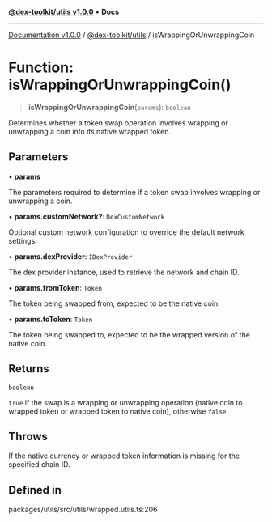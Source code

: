 [**@dex-toolkit/utils v1.0.0**](../README.md) • **Docs**

***

[Documentation v1.0.0](../../../packages.md) / [@dex-toolkit/utils](../README.md) / isWrappingOrUnwrappingCoin

# Function: isWrappingOrUnwrappingCoin()

> **isWrappingOrUnwrappingCoin**(`params`): `boolean`

Determines whether a token swap operation involves wrapping or unwrapping a coin into its native wrapped token.

## Parameters

• **params**

The parameters required to determine if a token swap involves wrapping or unwrapping a coin.

• **params.customNetwork?**: `DexCustomNetwork`

Optional custom network configuration to override the default network settings.

• **params.dexProvider**: `IDexProvider`

The dex provider instance, used to retrieve the network and chain ID.

• **params.fromToken**: `Token`

The token being swapped from, expected to be the native coin.

• **params.toToken**: `Token`

The token being swapped to, expected to be the wrapped version of the native coin.

## Returns

`boolean`

`true` if the swap is a wrapping or unwrapping operation (native coin to wrapped token or wrapped token to native coin), otherwise `false`.

## Throws

If the native currency or wrapped token information is missing for the specified chain ID.

## Defined in

packages/utils/src/utils/wrapped.utils.ts:206
